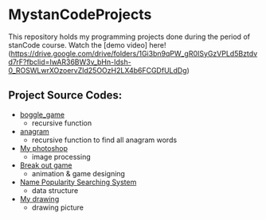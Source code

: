 # MystanCodeProjects

This repository holds my programming projects done during the period of stanCode course.
Watch the [demo video] here! (https://drive.google.com/drive/folders/1Gi3bn9qPW_gR0ISyGzVPLd5Bztdvd7rF?fbclid=IwAR36BW3v_bHn-Idsh-0_ROSWLwrXOzoervZId25OOzH2LX4b6FCGDfULdDg)

## Project Source Codes:
* [boggle_game](https://github.com/LeeHsuanHsuan/MystanCodeProjects/blob/main/stanCode_Projects/boggle_game_solver/boggle.py)
  * recursive function
* [anagram](https://github.com/LeeHsuanHsuan/MystanCodeProjects/blob/main/stanCode_Projects/boggle_game_solver/anagram.py)
  * recursive function to find all anagram words
* [My photoshop](https://github.com/LeeHsuanHsuan/MystanCodeProjects/blob/main/stanCode_Projects/photoshop/stanCodoshop.py)
  * image processing
* [Break out game](https://github.com/LeeHsuanHsuan/MystanCodeProjects/blob/main/stanCode_Projects/breakout_game/breakout.py)
  * animation & game designing
* [Name Popularity Searching System](https://github.com/LeeHsuanHsuan/MystanCodeProjects/blob/main/stanCode_Projects/name_searching_system/babygraphics.py)
  * data structure
* [My drawing](https://github.com/LeeHsuanHsuan/MystanCodeProjects/blob/main/stanCode_Projects/my_drawing/my_drawing.py)
  * drawing picture
